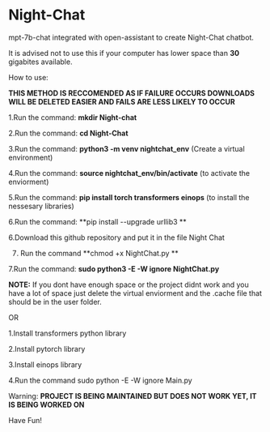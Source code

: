 # Night-Chat
mpt-7b-chat integrated with open-assistant to create Night-Chat chatbot.

It is advised not to use this if your computer has lower space than **30** gigabites available.

How to use:

**THIS METHOD IS RECCOMENDED AS IF FAILURE OCCURS DOWNLOADS WILL BE DELETED EASIER AND FAILS ARE LESS LIKELY TO OCCUR**

1.Run the command: **mkdir Night-chat**

2.Run the command: **cd Night-Chat**

3.Run the command: **python3 -m venv nightchat_env** (Create a virtual environment)

4.Run the command: **source nightchat_env/bin/activate** (to activate the enviorment)

5.Run the command: **pip install torch transformers einops** (to install the nessesary libraries)

6.Run the command: **pip install --upgrade urllib3
**

6.Download this github repository and put it in the file Night Chat

7. Run the command **chmod +x NightChat.py
**

7.Run the command: **sudo python3 -E -W ignore NightChat.py**

**NOTE:** If you dont have enough space or the project didnt work and you have a lot of space just delete the virtual enviorment and the .cache file that should be in the user folder.

OR

1.Install transformers python library

2.Install pytorch library

3.Install einops library

4.Run the command sudo python -E -W ignore Main.py

Warning: **PROJECT IS BEING MAINTAINED BUT DOES NOT WORK YET, IT IS BEING WORKED ON**



Have Fun!
